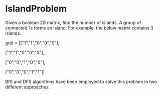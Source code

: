 # IslandProblem
Given a boolean 2D matrix, find the number of islands. A group of connected 1s forms an island. For example, the below matrix contains 3 islands.

grid = [["1","1","0","0","0"],

  ["1","1","0","0","0"],

  ["0","0","1","0","0"],

  ["0","0","0","1","1"]]

BfS and DFS algorithms have been employed to solve this problem in two different approaches.
